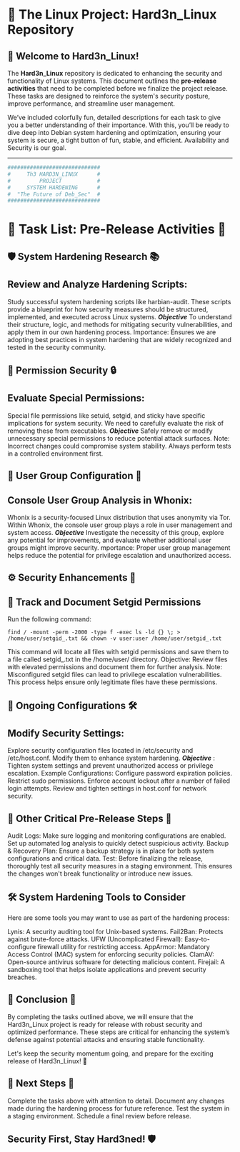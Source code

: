 # 🐧 **The Linux Project**: Hard3n_Linux Repository

## 🚀 Welcome to Hard3n_Linux! 

The **Hard3n_Linux** repository is dedicated to enhancing the security and functionality of Linux systems. This document outlines the **pre-release activities** that need to be completed before we finalize the project release. These tasks are designed to reinforce the system's security posture, improve performance, and streamline user management.

We’ve included colorfully fun, detailed descriptions for each task to give you a better understanding of their importance. With this, you’ll be ready to dive deep into Debian system hardening and optimization, ensuring your system is secure,  a tight button of fun, stable, and efficient. Availability and Security is our goal. 

---

```bash
#############################
#     Th3 HARD3N_LINUX      #
#         PROJECT           #
#     SYSTEM HARDENING      #
#  "The Future of Deb_Sec"  #
#############################
```
# 📜 Task List: Pre-Release Activities 📜

## 🛡 System Hardening Research 📚

## Review and Analyze Hardening Scripts:
Study successful system hardening scripts like harbian-audit. These scripts provide a blueprint for how security measures should be structured, implemented, and executed across Linux systems.
***Objective*** To understand their structure, logic, and methods for mitigating security vulnerabilities, and apply them in our own hardening process.
Importance: Ensures we are adopting best practices in system hardening that are widely recognized and tested in the security community.

## 🔑 Permission Security 🔒

## Evaluate Special Permissions:
Special file permissions like setuid, setgid, and sticky have specific implications for system security. We need to carefully evaluate the risk of removing these from executables.
***Objective***  Safely remove or modify unnecessary special permissions to reduce potential attack surfaces.
Note: Incorrect changes could compromise system stability. Always perform tests in a controlled environment first.

## 👥 User Group Configuration 👤

## Console User Group Analysis in Whonix:
Whonix is a security-focused Linux distribution that uses anonymity via Tor. Within Whonix, the console user group plays a role in user management and system access.
***Objective*** Investigate the necessity of this group, explore any potential for improvements, and evaluate whether additional user groups might improve security.
mportance: Proper user group management helps reduce the potential for privilege escalation and unauthorized access.
		
## ⚙️ Security Enhancements 🔐
## 📄 Track and Document Setgid Permissions

Run the following command:

```
find / -mount -perm -2000 -type f -exec ls -ld {} \; > /home/user/setgid_.txt && chown -v user:user /home/user/setgid_.txt
```

This command will locate all files with setgid permissions and save them to a file called setgid_.txt in the /home/user/ directory.
Objective: Review files with elevated permissions and document them for further analysis.
Note: Misconfigured setgid files can lead to privilege escalation vulnerabilities. This process helps ensure only legitimate files have these permissions.

## 🔧 Ongoing Configurations 🛠️

## Modify Security Settings:
Explore security configuration files located in /etc/security and /etc/host.conf. Modify them to enhance system hardening.
***Objective*** : Tighten system settings and prevent unauthorized access or privilege escalation.
Example Configurations:
Configure password expiration policies.
Restrict sudo permissions.
Enforce account lockout after a number of failed login attempts.
Review and tighten settings in host.conf for network security.

## 🚨 Other Critical Pre-Release Steps 🚨

Audit Logs: Make sure logging and monitoring configurations are enabled. Set up automated log analysis to quickly detect suspicious activity.
Backup & Recovery Plan: Ensure a backup strategy is in place for both system configurations and critical data.
Test: Before finalizing the release, thoroughly test all security measures in a staging environment. This ensures the changes won't break functionality or introduce new issues.

## 🛠️ System Hardening Tools to Consider

Here are some tools you may want to use as part of the hardening process:

Lynis: A security auditing tool for Unix-based systems.
Fail2Ban: Protects against brute-force attacks.
UFW (Uncomplicated Firewall): Easy-to-configure firewall utility for restricting access.
AppArmor: Mandatory Access Control (MAC) system for enforcing security policies.
ClamAV: Open-source antivirus software for detecting malicious content.
Firejail: A sandboxing tool that helps isolate applications and prevent security breaches.

## 🎉 Conclusion 🎉

By completing the tasks outlined above, we will ensure that the Hard3n_Linux project is ready for release with robust security and optimized performance. These steps are critical for enhancing the system’s defense against potential attacks and ensuring stable functionality.

Let's keep the security momentum going, and prepare for the exciting release of Hard3n_Linux! 🚀

## 📅 Next Steps 📅

Complete the tasks above with attention to detail.
Document any changes made during the hardening process for future reference.
Test the system in a staging environment.
Schedule a final review before release.

## Security First, Stay Hard3ned! 🛡️